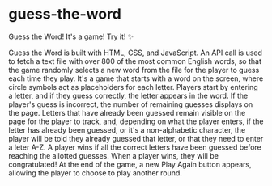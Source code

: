 # guess-the-word
Guess the Word! It's a game! Try it! ✨

Guess the Word is built with HTML, CSS, and JavaScript.
An API call is used to fetch a text file with over 800 of the most common English words, 
so that the game randomly selects a new word from the file for the player to guess each time they play.
It's a game that starts with a word on the screen, where circle symbols act as placeholders for each letter. 
Players start by entering a letter, and if they guess correctly, the letter appears in the word. 
If the player's guess is incorrect, the number of remaining guesses displays on the page. 
Letters that have already been guessed remain visible on the page for the player to track, 
and, depending on what the player enters, if the letter has already been guessed, or it's a non-alphabetic character, 
the player will be told they already guessed that letter, or that they need to enter a leter A-Z.
A player wins if all the correct letters have been guessed before reaching the allotted guesses.
When a player wins, they will be congratulated!
At the end of the game, a new Play Again button appears, allowing the player to choose to play another round.

